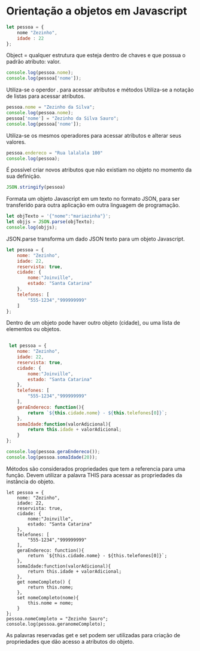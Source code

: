 # Orientação a objetos em Javascript

```javascript
let pessoa = {
    nome "Zezinho",
    idade : 22
};
```
Object = qualquer estrutura que esteja dentro de chaves e que possua o padrão atributo: valor.

```javascript
console.log(pessoa.nome);
console.log(pessoa['nome']);
```
Utiliza-se o operdor . para acessar atributos e métodos
Utiliza-se a notação de listas para acessar atributos.

```javascript
pessoa.nome = "Zezinho da Silva";
console.log(pessoa.nome);
pessoa['nome'] = "Zezinho da Silva Sauro";
console.log(pessoa['nome']);
```

Utiliza-se os mesmos operadores para acessar atributos e alterar seus valores.

```javascript
pessoa.endereco = "Rua lalalala 100"
console.log(pessoa);
```
É possível criar novos atributos  que não existiam no objeto no momento da sua definição.

```javascript
JSON.stringify(pessoa)
```
Formata um objeto Javascript em um texto no formato JSON, para ser transferido para outra aplicação em outra linguagem de programação.

```javascript
let objTexto = '{"nome":"mariazinha"}';
let objjs = JSON.parse(objTexto);
console.log(objjs);
```
JSON.parse transforma um dado JSON texto para um objeto Javascript.

```javascript
let pessoa = {
    nome: "Zezinho",
    idade: 22,
    reservista: true,
    cidade: {
        nome:"Joinville",
        estado: "Santa Catarina"
    },
    telefones: [
        "555-1234","999999999"
    ]
};
```
Dentro de um objeto pode haver outro objeto (cidade), ou uma lista de elementos ou objetos.

```javascript
 
 let pessoa = {
    nome: "Zezinho",
    idade: 22,
    reservista: true,
    cidade: {
        nome:"Joinville",
        estado: "Santa Catarina"
    },
    telefones: [
        "555-1234","999999999"
    ],
    geraEndereco: function(){
        return `${this.cidade.nome} - ${this.telefones[0]}`;
    },
    somaIdade:function(valorAdicional){
        return this.idade + valorAdicional;
    }
};

console.log(pessoa.geraEndereco());
console.log(pessoa.somaIdade(20));
```
Métodos são considerados propriedades que tem a referencia para uma função. Devem utilizar a palavra THIS para acessar as propriedades da instância do objeto.

```
let pessoa = {
    nome: "Zezinho",
    idade: 22,
    reservista: true,
    cidade: {
        nome:"Joinville",
        estado: "Santa Catarina"
    },
    telefones: [
        "555-1234","999999999"
    ],
    geraEndereco: function(){
        return `${this.cidade.nome} - ${this.telefones[0]}`;
    },
    somaIdade:function(valorAdicional){
        return this.idade + valorAdicional;
    },
    get nomeCompleto() {
        return this.nome;
    },
    set nomeCompleto(nome){
        this.nome = nome;
    }
};
pessoa.nomeCompleto = "Zezinho Sauro";
console.log(pessoa.geranomeCompleto);
```
As palavras reservadas get e set podem ser utilizadas para criação de propriedades que dão acesso a atributos do objeto.


